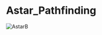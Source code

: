# Astar_Pathfinding
![AstarB](https://github.com/ves-j/Astar_Pathfinding/assets/69974236/9714b726-b1c2-4065-928b-d1594f61e4e2)
